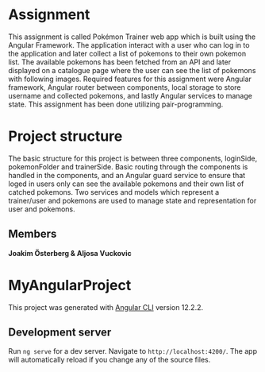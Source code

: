 # Assignment

This assignment is called Pokémon Trainer web app which is built using the Angular Framework. The application interact with a user who can log in to the application and later collect a list of pokemons to their own pokemon list. The available pokemons has been fetched from an API and later displayed on a catalogue page where the user can see the list of pokemons with following images. Required features for this assignment were Angular framework, Angular router between components, local storage to store username and collected pokemons, and lastly Angular services to manage state. This assignment has been done utilizing pair-programming.

# Project structure

The basic structure for this project is between three components, loginSide, pokemonFolder and trainerSide. Basic routing through the components is handled in the components, and an Angular guard service to ensure that loged in users only can see the available pokemons and their own list of catched pokemons. Two services and models which represent a trainer/user and pokemons are used to manage state and representation for user and pokemons.

## Members

**Joakim Österberg & Aljosa Vuckovic**

# MyAngularProject

This project was generated with [Angular CLI](https://github.com/angular/angular-cli) version 12.2.2.

## Development server

Run `ng serve` for a dev server. Navigate to `http://localhost:4200/`. The app will automatically reload if you change any of the source files.
